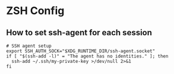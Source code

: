 # ZSH Config

## How to set ssh-agent for each session

```shell
# SSH agent setup
export SSH_AUTH_SOCK="$XDG_RUNTIME_DIR/ssh-agent.socket"
if [ "$(ssh-add -l)" = "The agent has no identities." ]; then
  ssh-add ~/.ssh/my-private-key >/dev/null 2>&1
fi
```
